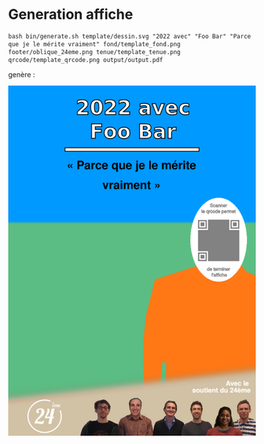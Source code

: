 # Generation affiche

    bash bin/generate.sh template/dessin.svg "2022 avec" "Foo Bar" "Parce que je le mérite vraiment" fond/template_fond.png footer/oblique_24eme.png tenue/template_tenue.png qrcode/template_qrcode.png output/output.pdf

genère :

![Affiche Foo Bar](exemples/foobar.pdf.png "2022 avec Foo Bar")
